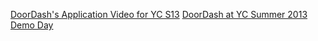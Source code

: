 



[DoorDash's Application Video for YC S13](https://www.youtube.com/watch?v=Rzlr2tNSl0U)
[DoorDash at YC Summer 2013 Demo Day](https://www.youtube.com/watch?v=YNAOXokK--o)
